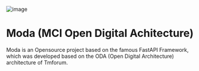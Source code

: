 ![image](https://github.com/parsa1367/Moda/assets/87153796/5704a5df-07ff-4de4-8792-a97381de430d)

# Moda (MCI Open Digital Achitecture)
Moda is an Opensource project based on the famous FastAPI Framework, which was developed based on the ODA (Open Digital Architecture) architecture of Tmforum.
